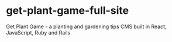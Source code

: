 # get-plant-game-full-site
Get Plant Game - a planting and gardening tips CMS built in React, JavaScript, Ruby and Rails
